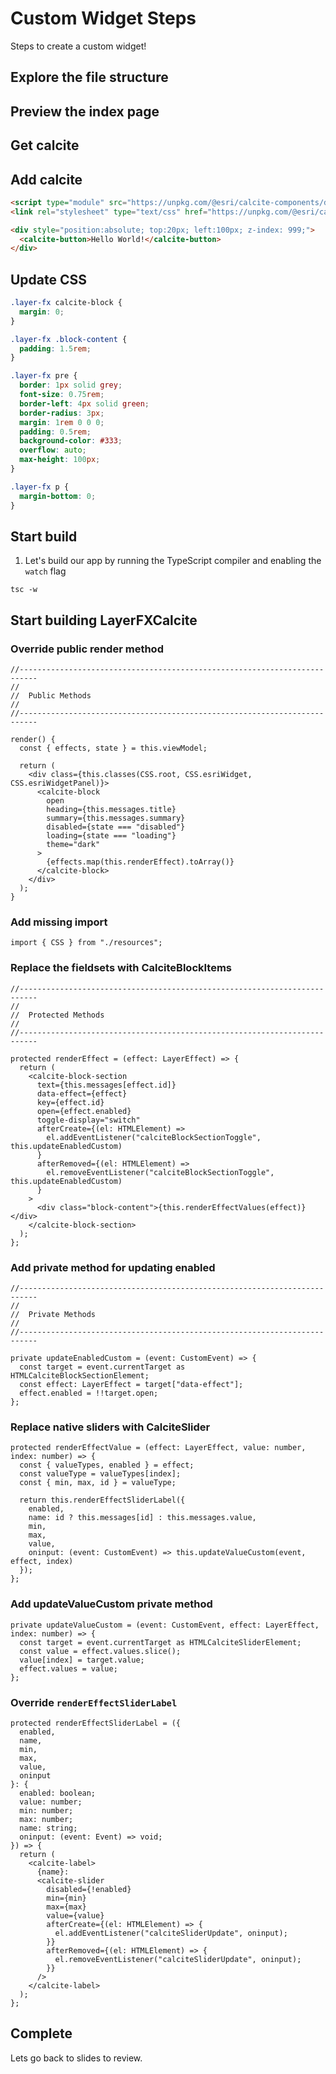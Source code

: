 # Custom Widget Steps

Steps to create a custom widget!

## Explore the file structure

## Preview the index page

## Get calcite

## Add calcite

```html
<script type="module" src="https://unpkg.com/@esri/calcite-components/dist/calcite/calcite.esm.js"></script>
<link rel="stylesheet" type="text/css" href="https://unpkg.com/@esri/calcite-components/dist/calcite/calcite.css" />
```

```html
<div style="position:absolute; top:20px; left:100px; z-index: 999;">
  <calcite-button>Hello World!</calcite-button>
</div>
```

## Update CSS

```css
.layer-fx calcite-block {
  margin: 0;
}

.layer-fx .block-content {
  padding: 1.5rem;
}

.layer-fx pre {
  border: 1px solid grey;
  font-size: 0.75rem;
  border-left: 4px solid green;
  border-radius: 3px;
  margin: 1rem 0 0 0;
  padding: 0.5rem;
  background-color: #333;
  overflow: auto;
  max-height: 100px;
}

.layer-fx p {
  margin-bottom: 0;
}
```

## Start build

1.  Let's build our app by running the TypeScript compiler and enabling the `watch` flag

```
tsc -w
```

## Start building LayerFXCalcite

### Override public render method

```tsx
//--------------------------------------------------------------------------
//
//  Public Methods
//
//--------------------------------------------------------------------------

render() {
  const { effects, state } = this.viewModel;

  return (
    <div class={this.classes(CSS.root, CSS.esriWidget, CSS.esriWidgetPanel)}>
      <calcite-block
        open
        heading={this.messages.title}
        summary={this.messages.summary}
        disabled={state === "disabled"}
        loading={state === "loading"}
        theme="dark"
      >
        {effects.map(this.renderEffect).toArray()}
      </calcite-block>
    </div>
  );
}
```

### Add missing import

```
import { CSS } from "./resources";
```

### Replace the fieldsets with CalciteBlockItems

```tsx
//--------------------------------------------------------------------------
//
//  Protected Methods
//
//--------------------------------------------------------------------------

protected renderEffect = (effect: LayerEffect) => {
  return (
    <calcite-block-section
      text={this.messages[effect.id]}
      data-effect={effect}
      key={effect.id}
      open={effect.enabled}
      toggle-display="switch"
      afterCreate={(el: HTMLElement) =>
        el.addEventListener("calciteBlockSectionToggle", this.updateEnabledCustom)
      }
      afterRemoved={(el: HTMLElement) =>
        el.removeEventListener("calciteBlockSectionToggle", this.updateEnabledCustom)
      }
    >
      <div class="block-content">{this.renderEffectValues(effect)}</div>
    </calcite-block-section>
  );
};
```

### Add private method for updating enabled

```tsx
//--------------------------------------------------------------------------
//
//  Private Methods
//
//--------------------------------------------------------------------------

private updateEnabledCustom = (event: CustomEvent) => {
  const target = event.currentTarget as HTMLCalciteBlockSectionElement;
  const effect: LayerEffect = target["data-effect"];
  effect.enabled = !!target.open;
};
```

### Replace native sliders with CalciteSlider

```tsx
protected renderEffectValue = (effect: LayerEffect, value: number, index: number) => {
  const { valueTypes, enabled } = effect;
  const valueType = valueTypes[index];
  const { min, max, id } = valueType;

  return this.renderEffectSliderLabel({
    enabled,
    name: id ? this.messages[id] : this.messages.value,
    min,
    max,
    value,
    oninput: (event: CustomEvent) => this.updateValueCustom(event, effect, index)
  });
};
```

### Add updateValueCustom private method

```tsx
private updateValueCustom = (event: CustomEvent, effect: LayerEffect, index: number) => {
  const target = event.currentTarget as HTMLCalciteSliderElement;
  const value = effect.values.slice();
  value[index] = target.value;
  effect.values = value;
};
```

### Override `renderEffectSliderLabel`

```tsx
protected renderEffectSliderLabel = ({
  enabled,
  name,
  min,
  max,
  value,
  oninput
}: {
  enabled: boolean;
  value: number;
  min: number;
  max: number;
  name: string;
  oninput: (event: Event) => void;
}) => {
  return (
    <calcite-label>
      {name}:
      <calcite-slider
        disabled={!enabled}
        min={min}
        max={max}
        value={value}
        afterCreate={(el: HTMLElement) => {
          el.addEventListener("calciteSliderUpdate", oninput);
        }}
        afterRemoved={(el: HTMLElement) => {
          el.removeEventListener("calciteSliderUpdate", oninput);
        }}
      />
    </calcite-label>
  );
};
```

## Complete

Lets go back to slides to review.
